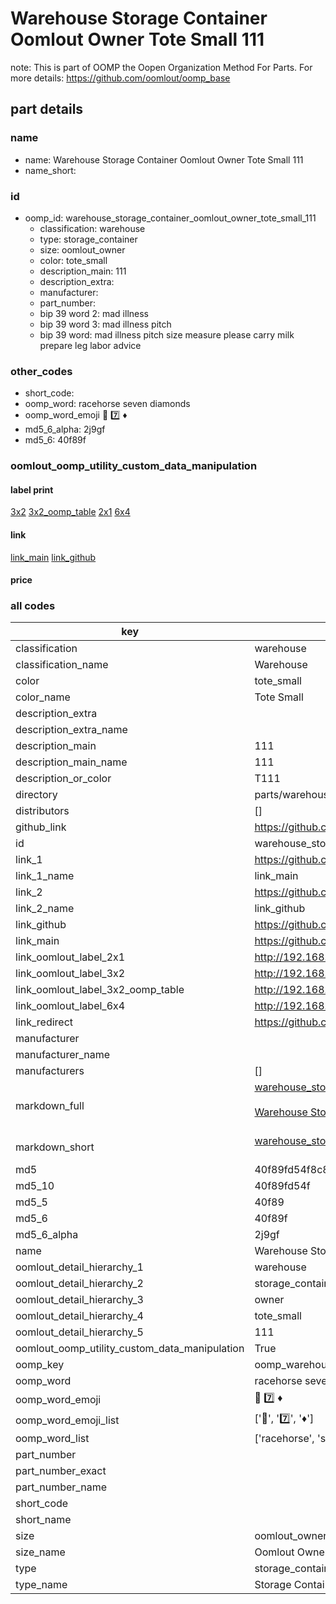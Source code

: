 # Warehouse Storage Container Oomlout Owner Tote Small 111  

note: This is part of OOMP the Oopen Organization Method For Parts. For more details: https://github.com/oomlout/oomp_base

##  part details
  







### name
* name: Warehouse Storage Container Oomlout Owner Tote Small 111
* name_short: 
### id
* oomp_id: warehouse_storage_container_oomlout_owner_tote_small_111
  * classification: warehouse
  * type: storage_container
  * size: oomlout_owner
  * color: tote_small
  * description_main: 111
  * description_extra: 
  * manufacturer: 
  * part_number: 
  * bip 39 word 2: mad illness
  * bip 39 word 3: mad illness pitch
  * bip 39 word: mad illness pitch size measure please carry milk prepare leg labor advice

### other_codes
* short_code: 
* oomp_word: racehorse seven diamonds
* oomp_word_emoji :racehorse: :seven: :diamonds:
* md5_6_alpha: 2j9gf
* md5_6: 40f89f






### oomlout_oomp_utility_custom_data_manipulation
#### label print
[3x2](http://192.168.1.245:1112/?label=oomp%202j9gf)
[3x2_oomp_table](http://192.168.1.108:1112/?label=oomp%202j9gf)
[2x1](http://192.168.1.242:1112/?label=oomp%202j9gf)
[6x4](http://192.168.1.55:1112/?label=oomp%202j9gf)    

#### link

[link_main](https://github.com/oomlout/oomlout_oomp_version_1_messy/tree/main/parts/warehouse_storage_container_oomlout_owner_tote_small_111) [link_github](https://github.com/oomlout/oomlout_oomp_version_1_messy/tree/main/parts/warehouse_storage_container_oomlout_owner_tote_small_111)                             

#### price







### all codes 
| key | value |  
| --- | --- |  
| classification | warehouse |  
| classification_name | Warehouse |  
| color | tote_small |  
| color_name | Tote Small |  
| description_extra |  |  
| description_extra_name |  |  
| description_main | 111 |  
| description_main_name | 111 |  
| description_or_color | T111 |  
| directory | parts/warehouse_storage_container_oomlout_owner_tote_small_111 |  
| distributors | [] |  
| github_link | https://github.com/oomlout/oomlout_oomp_part_src/tree/main/parts/warehouse_storage_container_oomlout_owner_tote_small_111 |  
| id | warehouse_storage_container_oomlout_owner_tote_small_111 |  
| link_1 | https://github.com/oomlout/oomlout_oomp_version_1_messy/tree/main/parts/warehouse_storage_container_oomlout_owner_tote_small_111 |  
| link_1_name | link_main |  
| link_2 | https://github.com/oomlout/oomlout_oomp_version_1_messy/tree/main/parts/warehouse_storage_container_oomlout_owner_tote_small_111 |  
| link_2_name | link_github |  
| link_github | https://github.com/oomlout/oomlout_oomp_version_1_messy/tree/main/parts/warehouse_storage_container_oomlout_owner_tote_small_111 |  
| link_main | https://github.com/oomlout/oomlout_oomp_version_1_messy/tree/main/parts/warehouse_storage_container_oomlout_owner_tote_small_111 |  
| link_oomlout_label_2x1 | http://192.168.1.242:1112/?label=oomp%202j9gf |  
| link_oomlout_label_3x2 | http://192.168.1.245:1112/?label=oomp%202j9gf |  
| link_oomlout_label_3x2_oomp_table | http://192.168.1.108:1112/?label=oomp%202j9gf |  
| link_oomlout_label_6x4 | http://192.168.1.55:1112/?label=oomp%202j9gf |  
| link_redirect | https://github.com/oomlout/oomlout_oomp_version_1_messy/tree/main/parts/warehouse_storage_container_oomlout_owner_tote_small_111 |  
| manufacturer |  |  
| manufacturer_name |  |  
| manufacturers | [] |  
| markdown_full | [warehouse_storage_container_oomlout_owner_tote_small_111](none)<br>[](none)<br>[Warehouse Storage Container Oomlout Owner Tote Small 111](none)<br><br> |  
| markdown_short | [warehouse_storage_container_oomlout_owner_tote_small_111](none)<br><br> |  
| md5 | 40f89fd54f8c845e99c4fc9f4b1c4c2d |  
| md5_10 | 40f89fd54f |  
| md5_5 | 40f89 |  
| md5_6 | 40f89f |  
| md5_6_alpha | 2j9gf |  
| name | Warehouse Storage Container Oomlout Owner Tote Small 111 |  
| oomlout_detail_hierarchy_1 | warehouse |  
| oomlout_detail_hierarchy_2 | storage_container |  
| oomlout_detail_hierarchy_3 | owner |  
| oomlout_detail_hierarchy_4 | tote_small |  
| oomlout_detail_hierarchy_5 | 111 |  
| oomlout_oomp_utility_custom_data_manipulation | True |  
| oomp_key | oomp_warehouse_storage_container_oomlout_owner_tote_small_111 |  
| oomp_word | racehorse seven diamonds |  
| oomp_word_emoji | :racehorse: :seven: :diamonds: |  
| oomp_word_emoji_list | [':racehorse:', ':seven:', ':diamonds:'] |  
| oomp_word_list | ['racehorse', 'seven', 'diamonds'] |  
| part_number |  |  
| part_number_exact |  |  
| part_number_name |  |  
| short_code |  |  
| short_name |  |  
| size | oomlout_owner |  
| size_name | Oomlout Owner |  
| type | storage_container |  
| type_name | Storage Container |  

